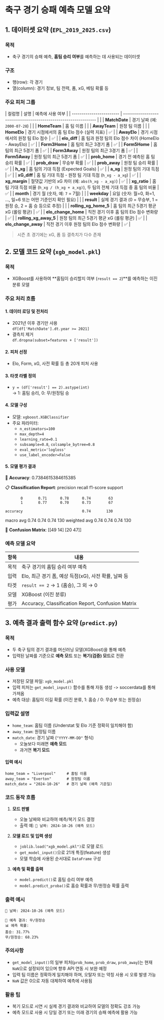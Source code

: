 # 축구 경기 승패 예측 모델 요약

## 1. 데이터셋 요약 (`EPL_2019_2025.csv`)

### 목적
- 축구 경기의 승패 예측, **홈팀 승리 여부**를 예측하는 데 사용되는 데이터셋

### 구조
- 행(row): 각 경기
- 열(column): 경기 정보, 팀 전력, 폼, xG, 베팅 확률 등

### 주요 피처 그룹

| 컬럼명                    | 설명                                                              | 예측에 사용 여부 |
| ------------------------ | ---------------------------------------------------------------- |  |
| **MatchDate**            | 경기 날짜 (예: `2000-07-28`)                                      |  |
| **HomeTeam**             | 홈 팀 이름                                                        |  |
| **AwayTeam**             | 원정 팀 이름                                                      |  |
| **HomeElo**              | 경기 시점에서의 홈 팀 Elo 점수 (실력 지표)                          | ✅ |
| **AwayElo**              | 경기 시점에서의 원정 팀 Elo 점수                                   | ✅ |
| **elo\_diff**            | 홈 팀과 원정 팀의 Elo 점수 차이 (HomeElo - AwayElo)                | ✅ |
| **Form3Home**            | 홈 팀의 최근 3경기 폼                                              | ✅ |
| **Form5Home**            | 홈 팀의 최근 5경기 폼                                             | ✅ |
| **Form3Away**            | 원정 팀의 최근 3경기 폼                                           | ✅ |
| **Form5Away**            | 원정 팀의 최근 5경기 폼                                           | ✅ |
| **prob\_home**           | 경기 전 예측된 홈 팀 승리 확률                                     | ✅ |
| **prob\_draw**           | 무승부 확률                                                      | ✅ |
| **prob\_away**           | 원정 팀 승리 확률                                                | ✅ |
| **h\_xg**                | 홈 팀의 기대 득점 (Expected Goals)                               | ✅ |
| **a\_xg**                | 원정 팀의 기대 득점                                              | ✅ |
| **xG\_diff**             | 홈 팀 기대 득점 - 원정 팀 기대 득점 (`h_xg - a_xg`)               | ✅ |
| **xg\_margin**           | 절댓값 기반의 xG 차이 (예: `abs(h_xg - a_xg)`)                    | ✅ |
| **xg\_ratio**            | 홈 팀 기대 득점 비율 (`h_xg / (h_xg + a_xg)`), 두 팀의 전체 기대 득점 중 홈 팀의 비율 | ✅ |
| **month**                | 경기 월 (숫자, 예: `7` = 7월)                                    | |
| **weekday**              | 요일 (숫자: 월=0, 화=1, …, 일=6 또는 어떤 기준인지 확인 필요)      | |
| **result**               | 실제 경기 결과 (0 = 무승부, 1 = 원정 승, 2 = 홈 승 등으로 추정)    | |
| **rolling\_xg\_home\_5** | 홈 팀의 최근 5경기 평균 xG (롤링 평균)                            | ✅ |
| **elo\_change\_home**    | 직전 경기 이후 홈 팀의 Elo 점수 변화량                            | ✅ |
| **rolling\_xg\_away\_5** | 원정 팀의 최근 5경기 평균 xG (롤링 평균)                          | ✅ |
| **elo\_change\_away**    | 직전 경기 이후 원정 팀의 Elo 점수 변화량                          | ✅ |


> 시즌 초 경기에는 xG, 폼 등 결측치가 다수 존재

## 2. 모델 코드 요약 (`xgb_model.pkl`)

### 목적
- XGBoost를 사용하여 **홈팀이 승리할지 여부 (`result == 2`)**를 예측하는 이진 분류 모델

### 주요 처리 흐름

#### 1. 데이터 로딩 및 전처리
- 2021년 이후 경기만 사용  
  `df[df['MatchDate'].dt.year >= 2021]`
- 결측치 제거  
  `df.dropna(subset=features + ['result'])`

#### 2. 피처 선정
- Elo, Form, xG, 사전 확률 등 총 20개 피처 사용

#### 3. 타겟 라벨 정의
- `y = (df['result'] == 2).astype(int)`  
  → 1: 홈팀 승리, 0: 무/원정팀 승

#### 4. 모델 구성
- 모델: `xgboost.XGBClassifier`
- 주요 파라미터:
  - `n_estimators=100`
  - `max_depth=4`
  - `learning_rate=0.1`
  - `subsample=0.8`, `colsample_bytree=0.8`
  - `eval_metric='logloss'`
  - `use_label_encoder=False`

#### 5. 모델 평가 결과

🎯 **Accuracy**: 0.7384615384615385

📋 **Classification Report**:
               precision    recall  f1-score   support

           0       0.71      0.78      0.74        63
           1       0.77      0.70      0.73        67

    accuracy                           0.74       130
   macro avg       0.74      0.74      0.74       130
weighted avg       0.74      0.74      0.74       130


🧱 **Confusion Matrix**:
 [[49 14]
 [20 47]]

### 예측 모델 요약

| 항목   | 내용 |
|--------|------|
| 목적   | 축구 경기의 홈팀 승리 여부 예측 |
| 입력   | Elo, 최근 경기 폼, 예상 득점(xG), 사전 확률, 날짜 등 |
| 타겟   | `result == 2` → 1 (홈승), 그 외 → 0 |
| 모델   | XGBoost (이진 분류) |
| 평가   | Accuracy, Classification Report, Confusion Matrix |

## 3. 예측 결과 출력 함수 요약 (`predict.py`)

### 목적
- 두 축구 팀의 경기 결과를 머신러닝 모델(XGBoost)을 통해 예측
- 입력된 날짜를 기준으로 **예측 모드** 또는 **복기(검증) 모드**로 전환

### 사용 모델
- 저장된 모델 파일: `xgb_model.pkl`
- 입력 피처는 `get_model_input()` 함수를 통해 자동 생성 -> soccerdata를 통해 가져옴
- 예측 대상: 홈팀이 이길 확률 (이진 분류, 1: 홈승 / 0: 무승부 또는 원정승)

### 입력값 설명
- `home_team`: 홈팀 이름 (Understat 및 Elo 기준 정확히 일치해야 함)
- `away_team`: 원정팀 이름
- `match_date`: 경기 날짜 (`"YYYY-MM-DD"` 형식)
  - 오늘보다 미래면 **예측 모드**
  - 과거면 **복기 모드**

#### 입력 예시

``` text
home_team = "Liverpool"     # 홈팀 이름
away_team = "Everton"       # 원정팀 이름
match_date = "2024-10-26"   # 경기 날짜 (예측 기준일)
```

### 코드 동작 흐름

1. **모드 판별**
   - 오늘 날짜와 비교하여 예측/복기 모드 결정
   - 출력 예: `📅 날짜: 2024-10-26 (예측 모드)`

2. **모델 로드 및 입력 생성**
   - `joblib.load("xgb_model.pkl")`로 모델 로드
   - `get_model_input()`으로 21개 특징(feature) 생성
   - 모델 학습에 사용된 순서대로 `DataFrame` 구성

3. **예측 및 확률 출력**
   - `model.predict()`로 홈팀 승리 여부 예측
   - `model.predict_proba()`로 홈승 확률과 무/원정승 확률 출력

### 출력 예시

``` text
📅 날짜: 2024-10-26 (예측 모드)

🎯 예측 결과: 무/원정승
📊 예측 확률:
홈승: 31.77%
무/원정승: 68.23%
```

### 주의사항
- `get_model_input()`의 일부 피처(`prob_home`, `prob_draw`, `prob_away`)는 현재 `NaN`으로 설정되어 있으며 향후 API 연동 시 보완 예정
- 입력 팀 이름은 정확하게 일치해야 하며, 오탈자 또는 약칭 사용 시 오류 발생 가능
- `NaN` 값은 0으로 자동 대체하여 예측에 사용됨

### 활용 팁
- 복기 모드로 시연 시 실제 경기 결과와 비교하여 모델의 정확도 강조 가능
- 예측 모드로 사용 시 당일 경기 또는 미래 경기의 승패 예측에 활용 가능
